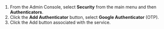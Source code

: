 1. From the Admin Console, select **Security** from the main menu and then **Authenticators**.
2. Click the **Add Authenticator** button, select **Google Authenticator** (OTP).
3. Click the Add button associated with the service.

